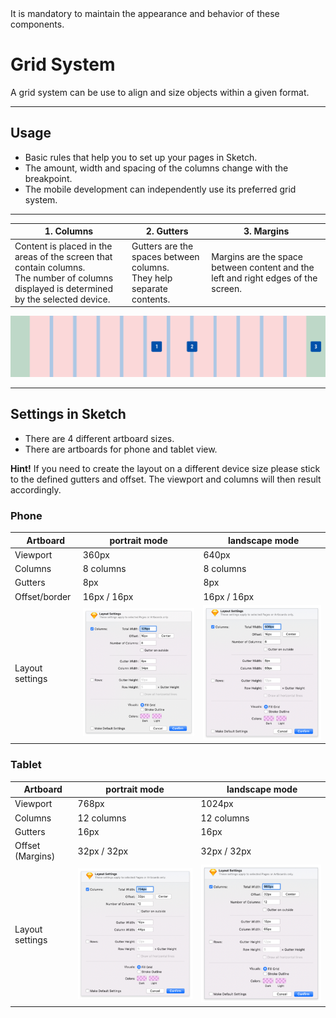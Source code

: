 <AlertWarning alertHeadline="Not modifiable">
It is mandatory to maintain the appearance and behavior of these components.
</AlertWarning>

# Grid System

A grid system can be use to align and size objects within a given format.

---

## Usage

- Basic rules that help you to set up your pages in Sketch.
- The amount, width and spacing of the columns change with the breakpoint.
- The mobile development can independently use its preferred grid system.

---

| 1. Columns | 2. Gutters | 3. Margins |
|---|---|---|
| Content is placed in the areas of the screen that contain columns.<br>The number of columns displayed is determined by the selected device. | Gutters are the spaces between columns.<br> They help separate contents. | Margins are the space between content and the left and right edges of the screen. |

![Grid Setup](assets/setup_grid_LG@1x.png)

---

## Settings in Sketch

- There are 4 different artboard sizes.
- There are artboards for phone and tablet view.

**Hint!** If you need to create the layout on a different device size please stick to the defined gutters and offset. The viewport and columns will then result accordingly.

### Phone

| Artboard | portrait mode | landscape mode |
|---|---|---|
| Viewport | 360px | 640px |
| Columns | 8 columns | 8 columns |
| Gutters | 8px | 8px |
| Offset/border | 16px / 16px | 16px / 16px |
| Layout settings | ![Phone portrait](assets/Phone/portrait@1x.png) | ![Phone landscape](assets/Phone/landscape@1x.png) |

### Tablet

| Artboard | portrait mode | landscape mode |
|---|---|---|
| Viewport | 768px | 1024px |
| Columns | 12 columns | 12 columns |
| Gutters | 16px | 16px |
| Offset (Margins) | 32px / 32px | 32px / 32px |
| Layout settings | ![Tablet portrait](assets/Tablet/portrait@1x.png) | ![Tablet landscape](assets/Tablet/landscape@1x.png) |
